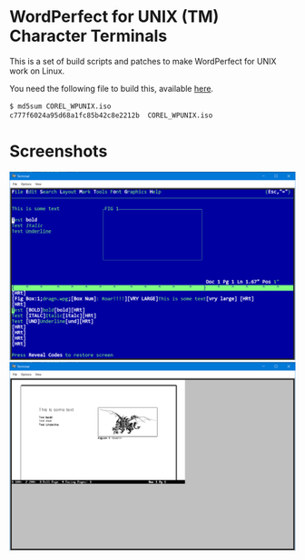 # WordPerfect for UNIX (TM) Character Terminals

This is a set of build scripts and patches to make WordPerfect for UNIX
work on Linux.

You need the following file to build this, available
[here](https://winworldpc.com/product/wordperfect/7x-unix).

```
$ md5sum COREL_WPUNIX.iso
c777f6024a95d68a1fc85b42c8e2212b  COREL_WPUNIX.iso
```

# Screenshots

![Screenshot](/doc/wpscreenshot-layout.png?raw=true "Layout")
![Screenshot](/doc/wpscreenshot-sixels.png?raw=true "Print Preview")
